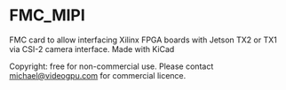# FMC_MIPI
FMC card to allow interfacing Xilinx FPGA boards with Jetson TX2 or TX1 via CSI-2 camera interface.
Made with KiCad

Copyright: free for non-commercial use. Please contact michael@videogpu.com for commercial licence.

